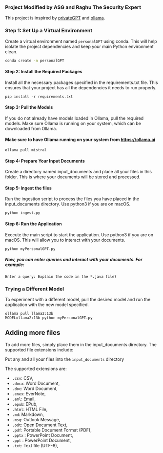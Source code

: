 ### Project Modified by ASG and Raghu The Security Expert

This project is inspired by [privateGPT](https://github.com/imartinez/privateGPT) and [ollama](https://github.com/jmorganca/ollama).

### Step 1: Set Up a Virtual Environment
Create a virtual environment named `personalGPT` using conda. This will help isolate the project dependencies and keep your main Python environment clean.
```sh
conda create -n personalGPT
```

#### Step 2: Install the Required Packages
Install all the necessary packages specified in the requirements.txt file. This ensures that your project has all the dependencies it needs to run properly.

```
pip install -r requirements.txt
```

#### Step 3:  Pull the Models
If you do not already have models loaded in Ollama, pull the required models. Make sure Ollama is running on your system, which can be downloaded from Ollama.
#### Make sure to have Ollama running on your system from https://ollama.ai
```
ollama pull mistral
```

#### Step 4: Prepare Your Input Documents
Create a directory named input_documents and place all your files in this folder. This is where your documents will be stored and processed.


#### Step 5: Ingest the files 
Run the ingestion script to process the files you have placed in the input_documents directory. Use python3 if you are on macOS.

```
python ingest.py
```


#### Step 6: Run the Application
Execute the main script to start the application. Use python3 if you are on macOS. This will allow you to interact with your documents.
```
python myPersonalGPT.py
```

##### Now, you can enter queries and interact with your documents. For example:
```
Enter a query: Explain the code in the *.java file?
```

### Trying a Different Model
To experiment with a different model, pull the desired model and run the application with the new model specified.
```
ollama pull llama2:13b
MODEL=llama2:13b python myPersonalGPT.py
```

## Adding more files
To add more files, simply place them in the input_documents directory. The supported file extensions include:

Put any and all your files into the `input_documents` directory

The supported extensions are:

- `.csv`: CSV,
- `.docx`: Word Document,
- `.doc`: Word Document,
- `.enex`: EverNote,
- `.eml`: Email,
- `.epub`: EPub,
- `.html`: HTML File,
- `.md`: Markdown,
- `.msg`: Outlook Message,
- `.odt`: Open Document Text,
- `.pdf`: Portable Document Format (PDF),
- `.pptx` : PowerPoint Document,
- `.ppt` : PowerPoint Document,
- `.txt`: Text file (UTF-8),
